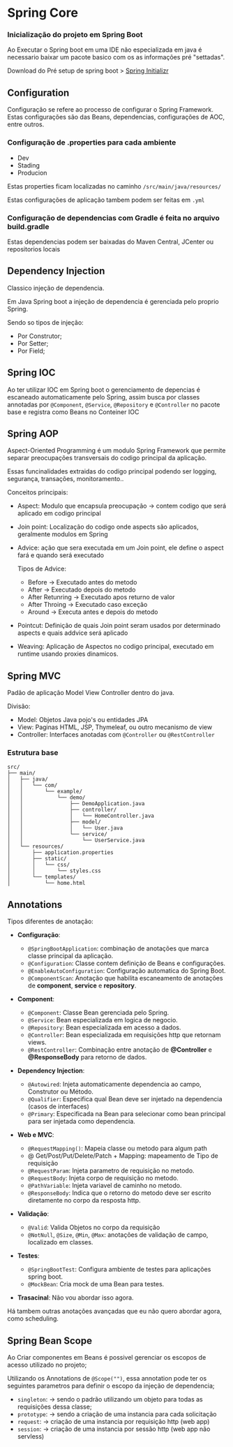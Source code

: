# Spring Core

### Inicialização do projeto em Spring Boot 
Ao Executar o Spring boot em uma IDE não especializada em java é necessario baixar um pacote basico com os as informações pré "settadas".

Download do Pré setup de spring boot > [Spring Initializr](https://start.spring.io/)

## Configuration

Configuração se refere ao processo de configurar o Spring Framework. Estas configurações são das Beans, dependencias, configurações de AOC, entre outros. 

### Configuração de .properties para cada ambiente

- Dev
- Stading
- Producion

Estas properties ficam localizadas no caminho `/src/main/java/resources/`

Estas configurações de aplicação tambem podem ser feitas em `.yml`

### Configuração de dependencias com Gradle é feita no arquivo **build.gradle**

Estas dependencias podem ser baixadas do Maven Central, JCenter ou repositorios locais

## Dependency Injection

Classico injeção de dependencia.

Em Java Spring boot a injeção de dependencia é gerenciada pelo proprio Spring.

Sendo so tipos de injeção:

- Por Construtor;
- Por Setter;
- Por Field;

## Spring IOC

Ao ter utilizar IOC em Spring boot o gerenciamento de depencias é escaneado automaticamente pelo Spring, assim busca por classes annotadas por `@Component`, `@Service`, `@Repository` e `@Controller` no pacote base e registra como Beans no Conteiner IOC

## Spring AOP

Aspect-Oriented Programming é um modulo Spring Framework que permite separar preocupações transversais do codigo principal da aplicação. 

Essas funcinalidades extraidas do codigo principal podendo ser logging, segurança, transações, monitoramento..

Conceitos principais:

- Aspect: Modulo que encapsula preocupação -> contem codigo que será aplicado em codigo principal
- Join point: Localização do codigo onde aspects são aplicados, geralmente modulos em Spring
- Advice: ação que sera executada em um Join point, ele define o aspect fará e quando será executado
    
    Tipos de Advice:
    
    - Before -> Executado antes do metodo  
    - After -> Executado depois do metodo
    - After Retunring -> Executado apos returno de valor
    - After Throing -> Executado caso exceção
    - Around -> Executa antes e depois do metodo

- Pointcut:  Definição de quais Join point seram usados por determinado aspects e quais addvice será aplicado

- Weaving: Aplicação de Aspectos no codigo principal, executado em runtime usando proxies dinamicos.

## Spring MVC

Padão de aplicação Model View Controller dentro do java.

Divisão:

- Model: Objetos Java pojo's ou entidades JPA
- View: Paginas HTML, JSP, Thymeleaf, ou outro mecanismo de view
- Controller: Interfaces anotadas com `@Controller` ou `@RestController`

### Estrutura base 

```
src/
├── main/
│   ├── java/
│   │   └── com/
│   │       └── example/
│   │           └── demo/
│   │               ├── DemoApplication.java
│   │               ├── controller/
│   │               │   └── HomeController.java
│   │               ├── model/
│   │               │   └── User.java
│   │               └── service/
│   │                   └── UserService.java
│   └── resources/
│       ├── application.properties
│       ├── static/
│       │   └── css/
│       │       └── styles.css
│       └── templates/
│           └── home.html
```

## Annotations

Tipos diferentes de anotação:

- **Configuração**:
    - `@SpringBootApplication`: combinação de anotações que marca classe principal da aplicação.
    - `@Configuration`: Classe contem definição de Beans e configurações.
    - `@EnableAutoConfiguration`: Configuração automatica do Spring Boot.
    - `@ComponentScan`: Anotação que habilita escaneamento de anotações de **component**, **service** e **repository**.

- **Component**:
    - `@Component`: Classe Bean gerenciada pelo Spring.
    - `@Service`: Bean especializada em logica de negocio.
    - `@Repository`: Bean especializada em acesso a dados.
    - `@Controller`: Bean especializada em requisições http que retornam views.
    - `@RestController`: Combinação entre anotação de **@Controller** e **@ResponseBody** para retorno de dados.

- **Dependency Injection**: 
    - `@Autowired`: Injeta automaticamente dependencia ao campo, Construtor ou Método.
    - `@Qualifier`: Especifica qual Bean deve ser injetado na dependencia (casos de interfaces)
    - `@Primary`: Especificada na Bean para selecionar como bean principal para ser injetada como dependencia.

- **Web e MVC**:
    - `@RequestMapping()`: Mapeia classe ou metodo para algum path
    - @ Get/Post/Put/Delete/Patch + Mapping: mapeamento de Tipo de requisição
    - `@RequestParam`: Injeta parametro de requisição no metodo.
    - `@RequestBody`: Injeta corpo de requisição no metodo.
    - `@PathVariable`: Injeta variavel de caminho no metodo.
    - `@ResponseBody`: Indica que o retorno do metodo deve ser escrito diretamente no corpo da resposta http.

- **Validação**:
    - `@Valid`: Valida Objetos no corpo da requisição
    - `@NotNull`, `@Size`, `@Min`, `@Max`: anotações de validação de campo, localizado em classes.

- **Testes**:
    - `@SpringBootTest`: Configura ambiente de testes para aplicações spring boot.
    - `@MockBean`: Cria mock de uma Bean para testes.

- **Trasacinal**:
    Não vou abordar isso agora.

Há tambem outras anotações avançadas que eu não quero abordar agora, como scheduling.

## Spring Bean Scope

Ao Criar componentes em Beans é possivel gerenciar os escopos de acesso utilizado no projeto;

Utilizando os Annotations de `@Scope("")`, essa annotation pode ter os seguintes parametros para definir o escopo da injeção de dependencia;

- `singleton`: -> sendo o padrão utilizando um objeto para todas as requisições dessa classe;
- `prototype`: -> sendo a criação de uma instancia para cada solicitação
- `request`: -> criação de uma instancia por requisição http (web app)
- `session`: -> criação de uma instancia por sessão http (web app não servless)